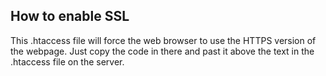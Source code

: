 ## How to enable SSL

This .htaccess file will force the web browser to use the HTTPS version of the webpage. Just copy the code in there and past it above the text in the .htaccess file on the server.